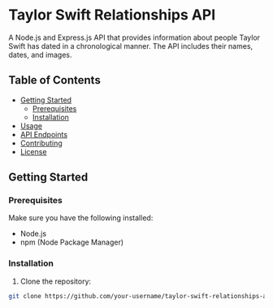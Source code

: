 # Taylor Swift Relationships API

A Node.js and Express.js API that provides information about people Taylor Swift has dated in a chronological manner. The API includes their names, dates, and images.

## Table of Contents

- [Getting Started](#getting-started)
  - [Prerequisites](#prerequisites)
  - [Installation](#installation)
- [Usage](#usage)
- [API Endpoints](#api-endpoints)
- [Contributing](#contributing)
- [License](#license)

## Getting Started

### Prerequisites

Make sure you have the following installed:

- Node.js
- npm (Node Package Manager)

### Installation

1. Clone the repository:

```bash
git clone https://github.com/your-username/taylor-swift-relationships-api.git


 
 
